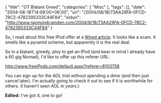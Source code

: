 {
	"title": "OT Blatant Greed",
	"categories": [
		"Misc"
	],
	"tags": [],
	"date": "2004-08-18T14:08:00+06:00",
	"url": "/2004/08/18/73AA29FA-0FCD-78C2-4782395333C44F84",
	"oldurl": "http://www.raymondcamden.com/2004/8/18/73AA29FA-0FCD-78C2-4782395333C44F84"
}

So, I read about this free IPod offer at a <a href="http://www.wired.com/news/mac/0,2125,64614,00.html">Wired article</a>. It looks like a scam. It smells like a pyramid scheme, but apparently it is the real deal.

So in a blatant, greedy, ploy to get an IPod (and bear in mind I already have a 60 gig Nomad), I'd like to offer up this referer URL:

<a href="http://www.freeiPods.com/default.aspx?referer=8103758">http://www.freeiPods.com/default.aspx?referer=8103758</a>

You can sign up for the AOL trial without spending a dime (and then just cancel later). I'm actually going to check it out to see if it is worthwhile for others. (I haven't seen AOL in <i>years</i>.)

<b>Edited:</b> I've got 4, one to go!